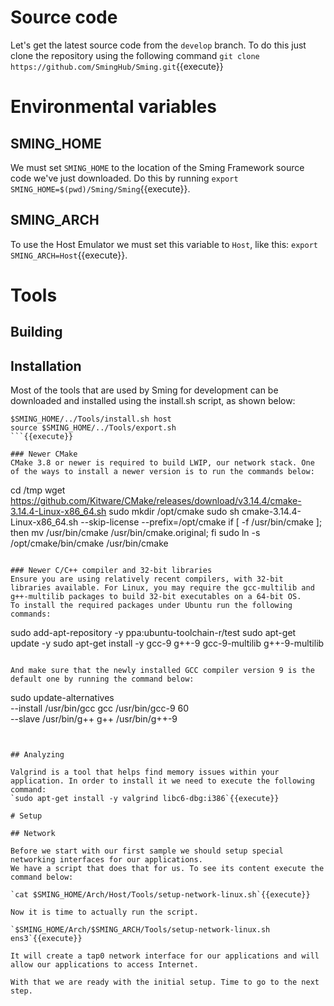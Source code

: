# Source code

Let's get the latest source code from the `develop` branch. To do this just clone the repository using the following command `git clone https://github.com/SmingHub/Sming.git`{{execute}}

# Environmental variables

## SMING_HOME
We must set `SMING_HOME` to the location of the Sming Framework source code we've just downloaded. Do this by running `export SMING_HOME=$(pwd)/Sming/Sming`{{execute}}.

## SMING_ARCH
To use the Host Emulator we must set this variable to `Host`, like this: `export SMING_ARCH=Host`{{execute}}.

# Tools

## Building

## Installation

Most of the tools that are used by Sming for development can be downloaded and installed using the install.sh script, as shown below:

```
$SMING_HOME/../Tools/install.sh host
source $SMING_HOME/../Tools/export.sh
```{{execute}}

### Newer CMake
CMake 3.8 or newer is required to build LWIP, our network stack. One of the ways to install a newer version is to run the commands below:

```
cd /tmp
wget https://github.com/Kitware/CMake/releases/download/v3.14.4/cmake-3.14.4-Linux-x86_64.sh
sudo mkdir /opt/cmake
sudo sh cmake-3.14.4-Linux-x86_64.sh --skip-license --prefix=/opt/cmake
if [ -f /usr/bin/cmake ]; then mv /usr/bin/cmake /usr/bin/cmake.original; fi
sudo ln -s /opt/cmake/bin/cmake /usr/bin/cmake
```{{execute}}

### Newer C/C++ compiler and 32-bit libraries
Ensure you are using relatively recent compilers, with 32-bit libraries available. For Linux, you may require the gcc-multilib and g++-multilib packages to build 32-bit executables on a 64-bit OS.
To install the required packages under Ubuntu run the following commands:
```
sudo add-apt-repository -y ppa:ubuntu-toolchain-r/test
sudo apt-get update  -y
sudo apt-get install -y gcc-9 g++-9 gcc-9-multilib g++-9-multilib
```{{execute}}

And make sure that the newly installed GCC compiler version 9 is the default one by running the command below:
```
sudo update-alternatives \
--install /usr/bin/gcc gcc /usr/bin/gcc-9 60 \
--slave /usr/bin/g++ g++ /usr/bin/g++-9
```{{execute}}


## Analyzing

Valgrind is a tool that helps find memory issues within your application. In order to install it we need to execute the following command:
`sudo apt-get install -y valgrind libc6-dbg:i386`{{execute}}

# Setup

## Network

Before we start with our first sample we should setup special networking interfaces for our applications.
We have a script that does that for us. To see its content execute the command below:

`cat $SMING_HOME/Arch/Host/Tools/setup-network-linux.sh`{{execute}}

Now it is time to actually run the script.

`$SMING_HOME/Arch/$SMING_ARCH/Tools/setup-network-linux.sh ens3`{{execute}}

It will create a tap0 network interface for our applications and will allow our applications to access Internet.

With that we are ready with the initial setup. Time to go to the next step.
